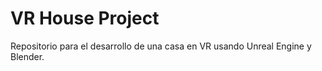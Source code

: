 # VR House Project

Repositorio para el desarrollo de una casa en VR usando Unreal Engine y Blender.